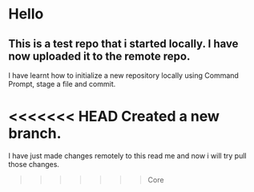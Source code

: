 # Hello

## This is a test repo that i started locally. I have now uploaded it to the remote repo.

I have learnt how to initialize a new repository locally using Command Prompt, stage a file and commit.

<<<<<<< HEAD
Created a new branch.
=======
I have just made changes remotely to this read me and now i will try pull those changes.
>>>>>>> Core
